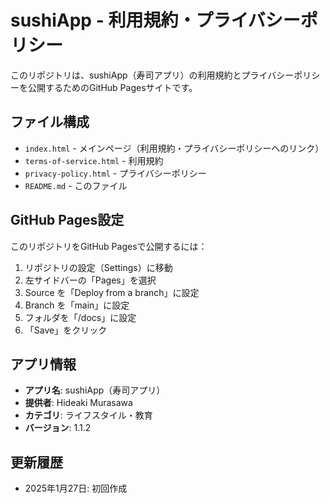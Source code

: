 # sushiApp - 利用規約・プライバシーポリシー

このリポジトリは、sushiApp（寿司アプリ）の利用規約とプライバシーポリシーを公開するためのGitHub Pagesサイトです。

## ファイル構成

- `index.html` - メインページ（利用規約・プライバシーポリシーへのリンク）
- `terms-of-service.html` - 利用規約
- `privacy-policy.html` - プライバシーポリシー
- `README.md` - このファイル

## GitHub Pages設定

このリポジトリをGitHub Pagesで公開するには：

1. リポジトリの設定（Settings）に移動
2. 左サイドバーの「Pages」を選択
3. Source を「Deploy from a branch」に設定
4. Branch を「main」に設定
5. フォルダを「/docs」に設定
6. 「Save」をクリック

## アプリ情報

- **アプリ名**: sushiApp（寿司アプリ）
- **提供者**: Hideaki Murasawa
- **カテゴリ**: ライフスタイル・教育
- **バージョン**: 1.1.2

## 更新履歴

- 2025年1月27日: 初回作成

